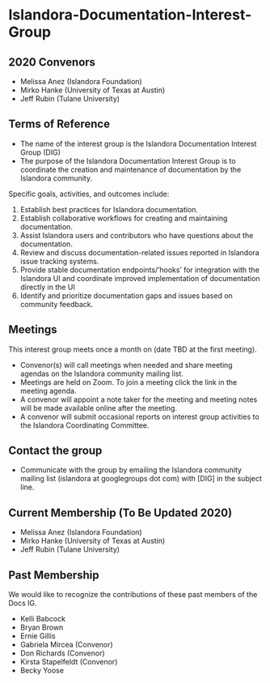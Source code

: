 # Islandora-Documentation-Interest-Group

## 2020 Convenors
* Melissa Anez (Islandora Foundation)
* Mirko Hanke (University of Texas at Austin)
* Jeff Rubin (Tulane University)


## Terms of Reference
* The name of the interest group is the Islandora Documentation Interest Group (DIG)
* The purpose of the Islandora Documentation Interest Group is to coordinate the creation and maintenance of documentation by the Islandora community.


Specific goals, activities, and outcomes include:
1. Establish best practices for Islandora documentation.
1. Establish collaborative workflows for creating and maintaining documentation.
1. Assist Islandora users and contributors who have questions about the documentation.
1. Review and discuss documentation-related issues reported in Islandora issue tracking systems.
1. Provide stable documentation endpoints/’hooks’ for integration with the Islandora UI and coordinate improved implementation of documentation directly in the UI
1. Identify and prioritize documentation gaps and issues based on community feedback.


## Meetings
This interest group meets once a month on (date TBD at the first meeting).

* Convenor(s) will call meetings when needed and share meeting agendas on the Islandora community mailing list.
* Meetings are held on Zoom. To join a meeting click the link in the meeting agenda.
* A convenor will appoint a note taker for the meeting and meeting notes will be made available online after the meeting.
* A convenor will submit occasional reports on interest group activities to the Islandora Coordinating Committee.


## Contact the group
* Communicate with the group by emailing the Islandora community mailing list (islandora at googlegroups dot com) with [DIG] in the subject line.

## Current Membership (To Be Updated 2020)

* Melissa Anez (Islandora Foundation)
* Mirko Hanke (University of Texas at Austin)
* Jeff Rubin (Tulane University)

## Past Membership

We would like to recognize the contributions of these past members of the Docs IG.

* Kelli Babcock
* Bryan Brown
* Ernie Gillis
* Gabriela Mircea (Convenor)
* Don Richards (Convenor)
* Kirsta Stapelfeldt (Convenor)
* Becky Yoose
